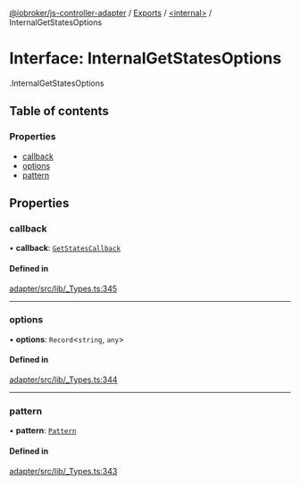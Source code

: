 [@iobroker/js-controller-adapter](../README.md) / [Exports](../modules.md) / [<internal\>](../modules/internal_.md) / InternalGetStatesOptions

# Interface: InternalGetStatesOptions

[<internal>](../modules/internal_.md).InternalGetStatesOptions

## Table of contents

### Properties

- [callback](internal_.InternalGetStatesOptions.md#callback)
- [options](internal_.InternalGetStatesOptions.md#options)
- [pattern](internal_.InternalGetStatesOptions.md#pattern)

## Properties

### callback

• **callback**: [`GetStatesCallback`](../modules/internal_.md#getstatescallback)

#### Defined in

[adapter/src/lib/_Types.ts:345](https://github.com/ioBroker/ioBroker.js-controller/blob/0a61af83/packages/adapter/src/lib/_Types.ts#L345)

___

### options

• **options**: `Record`<`string`, `any`\>

#### Defined in

[adapter/src/lib/_Types.ts:344](https://github.com/ioBroker/ioBroker.js-controller/blob/0a61af83/packages/adapter/src/lib/_Types.ts#L344)

___

### pattern

• **pattern**: [`Pattern`](../modules/internal_.md#pattern)

#### Defined in

[adapter/src/lib/_Types.ts:343](https://github.com/ioBroker/ioBroker.js-controller/blob/0a61af83/packages/adapter/src/lib/_Types.ts#L343)
